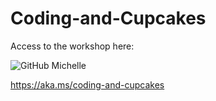 # Coding-and-Cupcakes

Access to the workshop here: 

![GitHub Michelle](https://github.com/codess-aus/coding-and-cupcakes/blob/905f0af5cc964c0dec4d29b75c43289619d3d8ac/docs/assets/GitHub%20Michelle.png)

https://aka.ms/coding-and-cupcakes

